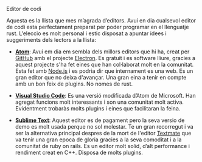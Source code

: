 Editor de codi

Aquesta es la llista que mes m’agrada d’editors. Avui en dia cualsevol editor de codi esta perfectament preparat per poder programar en el llenguatje rust. L’eleccio es molt personal i estic disposat a apuntar idees i suggeriments dels lectors a la llista:

* [**Atom**](http://atom.io): Avui em dia em sembla dels millors editors que hi ha, creat per [GitHub](http://github.com) amb el projecte [Electron](http://electron.io). Es gratuit i es software lliure, gracies a aquest projecte s'ha fet eines que han col·laborat molt en la comunitat. Esta fet amb [Node.js](http://nodejs.org) i es podria dir que internament es una web. Es un gran editor que no deixa d'avançar. Una gran eina a tenir en compte amb un bon feix de plugins. No nomes de rust.

* [**Visual Studio Code**](http://code.visualstudio.com): Es una versió modificada d’Atom de Microsoft. Han agregat funcions molt interessants i son una comunitat molt activa. Evidentment trobaràs molts plugins i eines que facilitaran la feina.

* [**Sublime Text**](https://www.sublimetext.com/): Aquest editor es de pagament pero la seva versio de demo es molt usada perque no sol molestar. Te un gran recorregut i va ser la alternativa principal despres de la mort de l'editor [Textmate](https://macromates.com/) que va tenir una gran epoca de gloria gracies a la seva comoditat i a la comunitat de ruby on rails. Es un editor molt solid, d’alt performance i rendiment creat en C++. Disposa de molts plugins.




